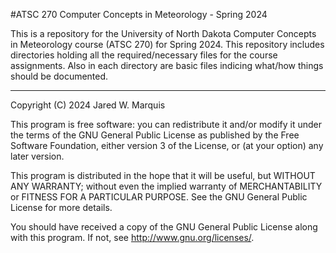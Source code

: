#ATSC 270 Computer Concepts in Meteorology - Spring 2024

This is a repository for the University of North Dakota Computer Concepts in Meteorology course (ATSC 270) for Spring 2024.  This repository includes directories holding all the required/necessary files for the course assignments.  Also in each directory are basic files indicing what/how things should be documented.

---
Copyright (C) 2024 Jared W. Marquis

This program is free software: you can redistribute it and/or modify
it under the terms of the GNU General Public License as published by
the Free Software Foundation, either version 3 of the License, or
(at your option) any later version.

This program is distributed in the hope that it will be useful,
but WITHOUT ANY WARRANTY; without even the implied warranty of
MERCHANTABILITY or FITNESS FOR A PARTICULAR PURPOSE.  See the
GNU General Public License for more details.

You should have received a copy of the GNU General Public License
along with this program.  If not, see <http://www.gnu.org/licenses/>.

